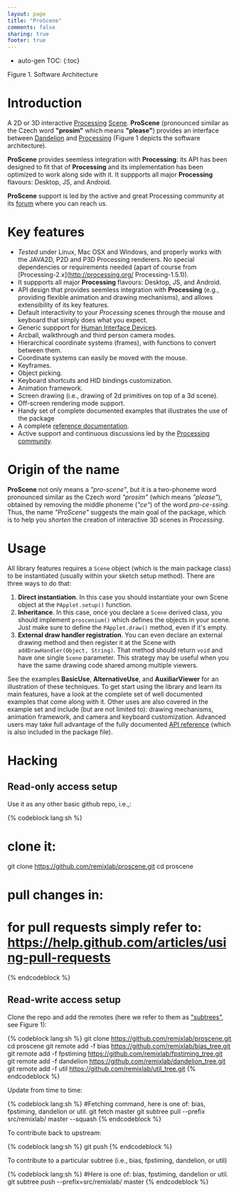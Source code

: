 ```yaml
---
layout: page
title: "ProScene"
comments: false
sharing: true
footer: true
---
```


* auto-gen TOC:
{:toc}

<p>
<script src="/javascripts/processing.min.js"></script> 
<canvas data-processing-sources="/projects/proscene/arch.pde"></canvas>
<div class="example-links">
    Figure 1. Software Architecture
</div>
</p>

# Introduction

A 2D or 3D interactive [Processing](http://processing.org) [Scene](http://otrolado.info/prosceneApi/remixlab/dandelion/core/AbstractScene.html).
**ProScene** (pronounced similar as the Czech word **"prosím"** which means **"please"**) provides an interface
between [Dandelion](http://nakednous.github.io/projects/dandelion) and [Processing](http://processing.org) (Figure 1 depicts the software architecture).

**ProScene** provides seemless integration with **Processing**: its API has been designed to fit that of **Processing** and its implementation has been optimized to work along side with it. It suppports all major **Processing** flavours: Desktop, JS, and Android.

**ProScene** support is led by the active and great Processing community at its [forum](http://forum.processing.org/two/search?Search=proscene) where you can reach us.

# Key features

* *Tested* under Linux, Mac OSX and Windows, and properly works with the JAVA2D, P2D and P3D Processing renderers. No special dependencies or requirements needed (apart of course from [Processing-2.x](http://processing.org/ Processing-1.5.1)).
* It suppports all major **Processing** flavours: Desktop, JS, and Android.
* API design that provides seemless integration with **Processing** (e.g., providing flexible animation and drawing mechanisms), and allows extensibility of its key features.
* Default interactivity to your *Processing* scenes through the mouse and keyboard that simply does what you expect.
* Generic suppport for [Human Interface Devices](http://en.wikipedia.org/wiki/Human_interface_device).
* Arcball, walkthrough and third person camera modes.
* Hierarchical coordinate systems (frames), with functions to convert between them.
* Coordinate systems can easily be moved with the mouse.
* Keyframes.
* Object picking.
* Keyboard shortcuts and HID bindings customization.
* Animation framework.
* Screen drawing (i.e., drawing of 2d primitives on top of a 3d scene).
* Off-screen rendering mode support.
* Handy set of complete documented examples that illustrates the use of the package
* A complete [reference documentation](http://otrolado.info/prosceneApi/).
* Active support and continuous discussions led by the [Processing community](http://forum.processing.org/search/proscene).

# Origin of the name

**ProScene** not only means a *"pro-scene"*, but it is a two-phoneme word pronounced similar as the Czech word *"prosím"* (which means *"please"*), obtained by removing the middle phoneme (*"ce"*) of the word *pro-ce-ssing*. Thus, the name *"ProScene"* suggests the main goal of the package, which is to help you _shorten_ the creation of interactive 3D scenes in *Processing*.

# Usage

All library features requires a `Scene` object (which is the main package class) to be instantiated (usually within your sketch setup method). There are three ways to do that:

1. **Direct instantiation**. In this case you should instantiate your own Scene object at the `PApplet.setup()` function.
2. **Inheritance**. In this case, once you declare a `Scene` derived class, you should implement `proscenium()` which defines the objects in your scene. Just make sure to define the `PApplet.draw()` method, even if it's empty.
3. **External draw handler registration**. You can even declare an external drawing method and then register it at the Scene with `addDrawHandler(Object, String)`. That method should return `void` and have one single `Scene` parameter. This strategy may be useful when you have the same drawing code shared among multiple viewers.

See the examples **BasicUse**, **AlternativeUse**, and **AuxiliarViewer** for an illustration of these techniques. To get start using the library and learn its main features, have a look at the complete set of well documented examples that come along with it. Other uses are also covered in the example set and include (but are not limited to): drawing mechanisms, animation framework, and camera and keyboard customization. Advanced users may take full advantage of the fully documented [API reference](http://www.disi.unal.edu.co/grupos/remixlab/local/projects/proscene-1.1.0/reference/index.html) (which is also included in the package file).

# Hacking

## Read-only access setup

Use it as any other basic github repo, i.e.,:

{% codeblock lang:sh %}
# clone it:
git clone https://github.com/remixlab/proscene.git
cd proscene
# pull changes in:
# for pull requests simply refer to: https://help.github.com/articles/using-pull-requests
{% endcodeblock %}

## Read-write access setup

Clone the repo and add the remotes (here we refer to them as ["subtrees"](http://blogs.atlassian.com/2013/05/alternatives-to-git-submodule-git-subtree/),
see Figure 1):

{% codeblock lang:sh %}
git clone https://github.com/remixlab/proscene.git
cd proscene
git remote add -f bias https://github.com/remixlab/bias_tree.git
git remote add -f fpstiming https://github.com/remixlab/fpstiming_tree.git
git remote add -f dandelion https://github.com/remixlab/dandelion_tree.git
git remote add -f util https://github.com/remixlab/util_tree.git
{% endcodeblock %}

Update from time to time:

{% codeblock lang:sh %}
#Fetching command, here <remote> is one of: bias, fpstiming, dandelion or util.
git fetch <remote> master
git subtree pull --prefix src/remixlab/<remote> <remote> master --squash
{% endcodeblock %}

To contribute back to upstream:

{% codeblock lang:sh %}
git push
{% endcodeblock %}

To contribute to a particular subtree (i.e., bias, fpstiming, dandelion, or util)

{% codeblock lang:sh %}
#Here <remote> is one of: bias, fpstiming, dandelion or util.
git subtree push --prefix=src/remixlab/<remote> <remote> master
{% endcodeblock %}